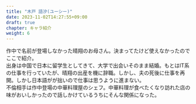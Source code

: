```yaml
---
title: "木戸 語汐(ユーシー)"
date: 2023-11-02T14:27:55+09:00
draft: true
chapter: キャラ紹介
weight: 6
---
```


作中で名前が登場しなかった晴翔のお母さん。決まってたけど使えなかったのでここで紹介。  
出身は中国で日本に留学生としてきて、大学で出会いそのまま結婚。もとはIT系の仕事を行っていたが、晴翔の出産を機に辞職。しかし、夫の死後に仕事を再開。しかし日本語がが拙いので仕事は思うように進まない。  
不倫相手は作中登場の中華料理屋のシェフ。中華料理が食べたくなり訪れた店の味がおいしかったので話しかけているうちにそんな関係になった。